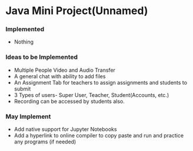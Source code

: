 # Java Mini Project(Unnamed) #



### Implemented ###
* Nothing


### Ideas to be Implemented ###

* Multiple People Video and Audio Transfer
* A general chat with ability to add files
* An Assignment Tab for teachers to assign assignments and students to submit
* 3 Types of users- Super User, Teacher, Student(Accounts, etc.)
* Recording can be accessed by students also.



### May Implement ###

* Add native support for Jupyter Notebooks 
* Add a hyperlink to online compiler to copy paste and run and practice any programs (if needed)